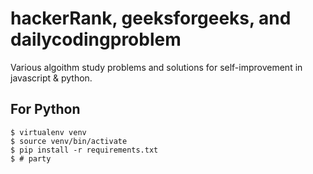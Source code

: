 # hackerRank, geeksforgeeks, and dailycodingproblem
Various algoithm study problems and solutions for self-improvement in javascript & python. 

## For Python
```
$ virtualenv venv
$ source venv/bin/activate
$ pip install -r requirements.txt
$ # party
```

